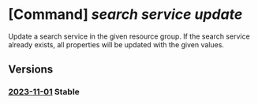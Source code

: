 # [Command] _search service update_

Update a search service in the given resource group. If the search service already exists, all properties will be updated with the given values.

## Versions

### [2023-11-01](/Resources/mgmt-plane/L3N1YnNjcmlwdGlvbnMve30vcmVzb3VyY2Vncm91cHMve30vcHJvdmlkZXJzL21pY3Jvc29mdC5zZWFyY2gvc2VhcmNoc2VydmljZXMve30=/2023-11-01.xml) **Stable**

<!-- mgmt-plane /subscriptions/{}/resourcegroups/{}/providers/microsoft.search/searchservices/{} 2023-11-01 -->
